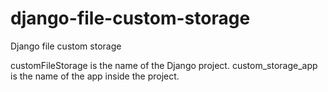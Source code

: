 # django-file-custom-storage
Django file custom storage


customFileStorage is the name of the Django project.
custom_storage_app is the name of the app inside the project.
